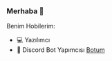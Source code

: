 ### Merhaba 👋

Benim Hobilerim:

- 💻 Yazılımcı 
- 🤖 Discord Bot Yapımcısı [Botum](https://discord.com/oauth2/authorize?client_id=796280188119679016&scope=bot&permissions=271723582)
